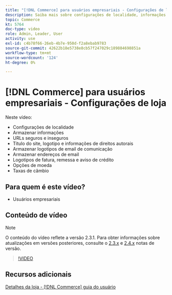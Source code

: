 ```yaml
---
title: "[!DNL Commerce] para usuários empresariais - Configurações de loja"
description: Saiba mais sobre configurações de localidade, informações de armazenamento, URLs seguros e inseguros, título do site, logotipo, informações de copyright, logotipos de email de comunicação, endereços de email de loja, opções de moeda e taxas de moeda.
topic: Commerce
kt: 5764
doc-type: video
role: Admin, Leader, User
activity: use
exl-id: c4b78f66-26eb-4b7e-950d-f2a8ebab9783
source-git-commit: 42622b18e5738e8cb57f247029c189884698851a
workflow-type: tm+mt
source-wordcount: '124'
ht-degree: 0%

---
```


# [!DNL Commerce] para usuários empresariais - Configurações de loja

Neste vídeo:

- Configurações de localidade
- Armazenar informações
- URLs seguros e inseguros
- Título do site, logotipo e informações de direitos autorais
- Armazenar logotipos de email de comunicação
- Armazenar endereços de email
- Logotipos de fatura, remessa e aviso de crédito
- Opções de moeda
- Taxas de câmbio

## Para quem é este vídeo?

- Usuários empresariais

## Conteúdo de vídeo

>[!NOTE]
>
>O conteúdo do vídeo reflete a versão 2.3.1. Para obter informações sobre atualizações em versões posteriores, consulte o [ 2.3.x](https://devdocs.magento.com/guides/v2.3/release-notes/bk-release-notes.html) e [2.4.x](https://devdocs.magento.com/guides/v2.4/release-notes/bk-release-notes.html) notas de versão.

>[!VIDEO](https://video.tv.adobe.com/v/35949?quality=12&learn=on)

## Recursos adicionais

[Detalhes da loja - [!DNL Commerce] guia do usuário](https://docs.magento.com/user-guide/stores/store-details.html)
